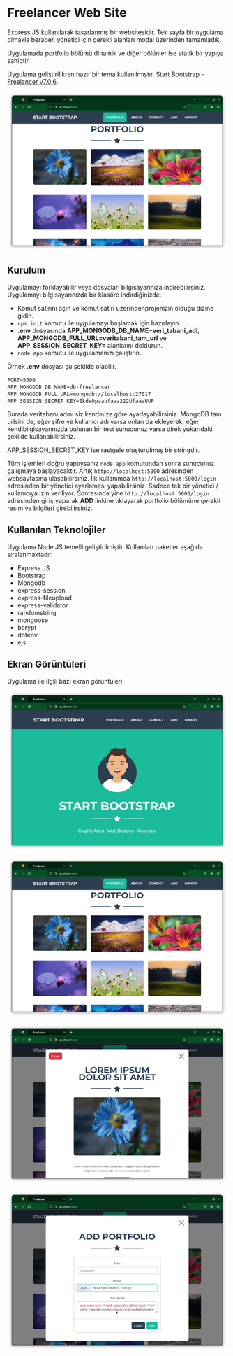 # Freelancer Web Site

Express JS kullanılarak tasarlanmış bir websitesidir. Tek sayfa bir uygulama olmakla beraber, yönetici için gerekli alanları modal üzerinden tamamladık.

Uygulamada portfolio bölümü dinamik ve diğer bölünler ise statik bir yapıya sahiptir.

Uygulama geliştirilikren hazır bir tema kullanılmıştır. Start Bootstrap - [Freelancer v7.0.6](https://startbootstrap.com/theme/freelancer).

![Portfolies](portfolies.png)

## Kurulum

Uygulamayı forklayabilir veya dosyaları bilgisayarınıza indirebilirsiniz. Uygulamayı bilgisayarınızda bir klasöre indirdiğinizde.

- Komut satırını açın ve komut satırı üzerindenprojenizin olduğu dizine gidin.
- ```npm init``` komutu ile uygulamayı başlamak için hazırlayın.
- **.env** dosyasında **APP_MONGODB_DB_NAME=veri_tabani_adi**, **APP_MONGODB_FULL_URL=veritabani_tam_url** ve **APP_SESSION_SECRET_KEY=** alanlarını doldurun.
- ```node app``` komutu ile uygulamanızı çalıştırın.

Örnek **.env** dosyası şu şekilde olabilir.

```
PORT=5000
APP_MONGODB_DB_NAME=db-freelancer
APP_MONGODB_FULL_URL=mongodb://localhost:27017
APP_SESSION_SECRET_KEY=EkdsOpaaufaaa222UfaaaUUP
```

Burada veritabanı adını siz kendinize göre ayarlayabilirsiniz. MongoDB tam urlsini de, eğer şifre ve kullanıcı adı varsa onları da ekleyerek, eğer kendibilgisayarınızda bulunan bir test sunucunuz varsa  direk yukarıdaki şekilde kullanabilirsiniz.

APP_SESSION_SECRET_KEY ise rastgele oluşturulmuş bir stringdir.

Tüm işlemleri doğru yaptıysanız ```node app``` komutundan sonra sunucunuz çalışmaya başlayacaktır. Artık ```http://localhost:5000``` adresinden websayfasına ulaşabilirsiniz. İlk kullanımda ```http://localhost:5000/login``` adresinden bir yönetici ayarlaması yapabilirsiniz. Sadece tek bir yönetici / kullanıcıya izin veriliyor. Sonrasında yine ```http://localhost:5000/login``` adresinden giriş yaparak **ADD** linkine tıklayarak portfolio bölümüne gerekli resim ve bilgileri girebilirsiniz. 

## Kullanılan Teknolojiler

Uygulama Node JS temelli geliştirilmiştir. Kullanılan paketler aşağıda sıralanmaktadır.

- Express JS
- Bootstrap
- Mongodb
- express-session
- express-fileupload
- express-validator
- randomstring
- mongoose
- bcrypt
- dotenv
- ejs

## Ekran Görüntüleri

Uygulama ile ilgili bazı ekran görüntüleri.

![Home](home.png)

![Portfolies](portfolies.png)

![Portfolio](portfolies1.png)

![Add Portfolio](add.png)
